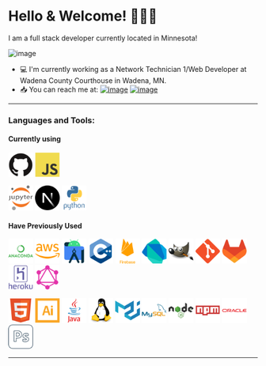 # Hello & Welcome! 🌼✨🌸
I am a full stack developer currently located in Minnesota! 

![image](https://github.com/amandarose42/amandarose42/assets/47123501/bcee618f-452b-4a4c-90f0-c860cbd624d6)


 - 💻 I'm currently working as a Network Technician 1/Web Developer at Wadena County Courthouse in Wadena, MN.
 - 📥 You can reach me at:
[![image](https://img.shields.io/badge/LinkedIn-0077B5?style=for-the-badge&logo=linkedin&logoColor=white)](https://www.linkedin.com/in/amandaroseortiz/) [![image](https://img.shields.io/badge/Gmail-D14836?style=for-the-badge&logo=gmail&logoColor=white)](mailto:amandaroseortiz42@gmail.com)

-------

### Languages and Tools: 
#### Currently using

<a target="_blank" rel="noopener noreferrer" href="https://github.com/devicons/devicon/blob/master/icons/github/github-original.svg"><img src="https://github.com/devicons/devicon/blob/master/icons/github/github-original.svg" width="50" height="50"/></a> 
<a target="_blank" rel="noopener noreferrer" href="https://github.com/devicons/devicon/blob/master/icons/javascript/javascript-original.svg"><img src="https://github.com/devicons/devicon/blob/master/icons/javascript/javascript-original.svg" width="50" height="50"/></a> 

<a target="_blank" rel="noopener noreferrer" href="https://github.com/devicons/devicon/blob/master/icons/jupyter/jupyter-original-wordmark.svg"><img src="https://github.com/devicons/devicon/blob/master/icons/jupyter/jupyter-original-wordmark.svg" width="50" height="50"/></a> 
<a target="_blank" rel="noopener noreferrer" href="https://github.com/devicons/devicon/blob/master/icons/nextjs/nextjs-original.svg"><img src="https://github.com/devicons/devicon/blob/master/icons/nextjs/nextjs-original.svg" width="50" height="50"/></a> 
<a target="_blank" rel="noopener noreferrer" href="https://github.com/devicons/devicon/blob/master/icons/python/python-original-wordmark.svg"><img src="https://github.com/devicons/devicon/blob/master/icons/python/python-original-wordmark.svg" width="50" height="50"/></a> 


#### Have Previously Used

<a target="_blank" rel="noopener noreferrer" href="https://github.com/devicons/devicon/blob/master/icons/anaconda/anaconda-original-wordmark.svg"><img src="https://github.com/devicons/devicon/blob/master/icons/anaconda/anaconda-original-wordmark.svg" width="50" height="50"/></a> 
<a target="_blank" rel="noopener noreferrer" href="https://github.com/devicons/devicon/blob/master/icons/amazonwebservices/amazonwebservices-plain-wordmark.svg"><img src="https://github.com/devicons/devicon/blob/master/icons/amazonwebservices/amazonwebservices-plain-wordmark.svg" width="50" height="50"/></a> 
<a target="_blank" rel="noopener noreferrer" href="https://github.com/devicons/devicon/blob/master/icons/androidstudio/androidstudio-original.svg"><img src="https://github.com/devicons/devicon/blob/master/icons/androidstudio/androidstudio-original.svg" width="50" height="50"/></a> 
<a target="_blank" rel="noopener noreferrer" href="https://github.com/devicons/devicon/blob/master/icons/cplusplus/cplusplus-original.svg"><img src="https://github.com/devicons/devicon/blob/master/icons/cplusplus/cplusplus-original.svg" width="50" height="50"/></a> 
<a target="_blank" rel="noopener noreferrer" href="https://github.com/devicons/devicon/blob/master/icons/firebase/firebase-plain-wordmark.svg"><img src="https://github.com/devicons/devicon/blob/master/icons/firebase/firebase-plain-wordmark.svg" width="50" height="50"/></a> 
<a target="_blank" rel="noopener noreferrer" href="https://github.com/devicons/devicon/blob/master/icons/dart/dart-original.svg"><img src="https://github.com/devicons/devicon/blob/master/icons/dart/dart-original.svg" width="50" height="50"/></a> 
<a target="_blank" rel="noopener noreferrer" href="https://github.com/devicons/devicon/blob/master/icons/gimp/gimp-original.svg"><img src="https://github.com/devicons/devicon/blob/master/icons/gimp/gimp-original.svg" width="50" height="50"/></a> 
<a target="_blank" rel="noopener noreferrer" href="https://github.com/devicons/devicon/blob/master/icons/git/git-original.svg"><img src="https://github.com/devicons/devicon/blob/master/icons/git/git-original.svg" width="50" height="50"/></a> 
<a target="_blank" rel="noopener noreferrer" href="https://github.com/devicons/devicon/blob/master/icons/gitlab/gitlab-original.svg"><img src="https://github.com/devicons/devicon/blob/master/icons/gitlab/gitlab-original.svg" width="50" height="50"/></a> 
<a target="_blank" rel="noopener noreferrer" href="https://github.com/devicons/devicon/blob/master/icons/heroku/heroku-original-wordmark.svg"><img src="https://github.com/devicons/devicon/blob/master/icons/heroku/heroku-original-wordmark.svg" width="50" height="50"/></a> 
<a target="_blank" rel="noopener noreferrer" href="https://github.com/devicons/devicon/blob/master/icons/graphql/graphql-plain.svg"><img src="https://github.com/devicons/devicon/blob/master/icons/graphql/graphql-plain.svg" width="50" height="50"/></a> 

<a target="_blank" rel="noopener noreferrer" href="https://github.com/devicons/devicon/blob/master/icons/html5/html5-original.svg"><img src="https://github.com/devicons/devicon/blob/master/icons/html5/html5-original.svg" width="50" height="50"/></a> 
<a target="_blank" rel="noopener noreferrer" href="https://github.com/devicons/devicon/blob/master/icons/illustrator/illustrator-line.svg"><img src="https://github.com/devicons/devicon/blob/master/icons/illustrator/illustrator-line.svg" width="50" height="50"/></a> 
<a target="_blank" rel="noopener noreferrer" href="https://github.com/devicons/devicon/blob/master/icons/java/java-original-wordmark.svg"><img src="https://github.com/devicons/devicon/blob/master/icons/java/java-original-wordmark.svg" width="50" height="50"/></a> 
<a target="_blank" rel="noopener noreferrer" href="https://github.com/devicons/devicon/blob/master/icons/linux/linux-original.svg"><img src="https://github.com/devicons/devicon/blob/master/icons/linux/linux-original.svg" width="50" height="50"/></a> 
<a target="_blank" rel="noopener noreferrer" href="https://github.com/devicons/devicon/blob/master/icons/materialui/materialui-original.svg"><img src="https://github.com/devicons/devicon/blob/master/icons/materialui/materialui-original.svg" width="50" height="50"/></a> 
<a target="_blank" rel="noopener noreferrer" href="https://github.com/devicons/devicon/blob/master/icons/mysql/mysql-original-wordmark.svg"><img src="https://github.com/devicons/devicon/blob/master/icons/mysql/mysql-original-wordmark.svg" width="50" height="50"/></a> 
<a target="_blank" rel="noopener noreferrer" href="https://github.com/devicons/devicon/blob/master/icons/nodejs/nodejs-original-wordmark.svg"><img src="https://github.com/devicons/devicon/blob/master/icons/nodejs/nodejs-original-wordmark.svg" width="50" height="50"/></a> 
<a target="_blank" rel="noopener noreferrer" href="https://github.com/devicons/devicon/blob/master/icons/npm/npm-original-wordmark.svg"><img src="https://github.com/devicons/devicon/blob/master/icons/npm/npm-original-wordmark.svg" width="50" height="50"/></a> 
<a target="_blank" rel="noopener noreferrer" href="https://github.com/devicons/devicon/blob/master/icons/oracle/oracle-original.svg"><img src="https://github.com/devicons/devicon/blob/master/icons/oracle/oracle-original.svg" width="50" height="50"/></a> 
<a target="_blank" rel="noopener noreferrer" href="https://github.com/devicons/devicon/blob/master/icons/photoshop/photoshop-line.svg"><img src="https://github.com/devicons/devicon/blob/master/icons/photoshop/photoshop-line.svg" width="50" height="50"/></a> 

-------
